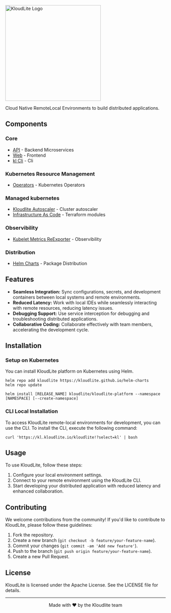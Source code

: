 <p>
  <img width=300 src="https://github.com/kloudlite/kloudlite/assets/1580519/27001f02-a87f-46b7-aaaf-3b36bafc73e0" alt="KloudLite Logo">
</p>

<p>
  Cloud Native RemoteLocal Environments to build distributed applications.
</p>

## Components
### Core
- [API](https://github.com/kloudlite/api) - Backend Microservices
- [Web](https://github.com/kloudlite/web) - Frontend
- [kl Cli](https://github.com/kloudlite/kl) - Cli

### Kubernetes Resource Management
- [Operators](https://github.com/kloudlite/opertor) - Kubernetes Operators

### Managed kubernetes
- [Kloudlite Autoscaler](https://github.com/kloudlite/autoscaler) - Cluster autoscaler
- [Infrastructure As Code](https://github.com/kloudlite/infrastructure-as-code) - Terraform modules

### Observibility
- [Kubelet Metrics ReExporter](https://github.com/kloudlite/kubelet-metrics-reexporter) - Observibility

### Distribution
- [Helm Charts](https://github.com/kloudlite/helm-charts) - Package Distribution

## Features
- **Seamless Integration:** Sync configurations, secrets, and development containers between local systems and remote environments.
- **Reduced Latency:** Work with local IDEs while seamlessly interacting with remote resources, reducing latency issues.
- **Debugging Support:** Use service interception for debugging and troubleshooting distributed applications.
- **Collaborative Coding:** Collaborate effectively with team members, accelerating the development cycle.

## Installation

### Setup on Kubernetes
You can install KloudLite platform on Kubernetes using Helm.
```
helm repo add kloudlite https://kloudlite.github.io/helm-charts
helm repo update

helm install [RELEASE_NAME] kloudlite/kloudlite-platform --namespace [NAMESPACE] [--create-namespace]
```

### CLI Local Installation
To access KloudLite remote-local environments for development, you can use the CLI. To install the CLI, execute the following command:
```
curl 'https://kl.kloudlite.io/kloudlite!?select=kl' | bash
```

## Usage
To use KloudLite, follow these steps:
1. Configure your local environment settings.
2. Connect to your remote environment using the KloudLite CLI.
3. Start developing your distributed application with reduced latency and enhanced collaboration.

## Contributing
We welcome contributions from the community! If you'd like to contribute to KloudLite, please follow these guidelines:
1. Fork the repository.
2. Create a new branch (`git checkout -b feature/your-feature-name`).
3. Commit your changes (`git commit -am 'Add new feature'`).
4. Push to the branch (`git push origin feature/your-feature-name`).
5. Create a new Pull Request.

## License
KloudLite is licensed under the Apache License. See the LICENSE file for details.


---
<p align="center">
  Made with ❤️ by the Kloudlite team
</p>
